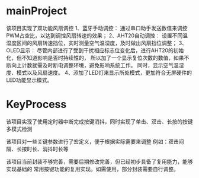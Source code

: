 # mainProject
该项目实现了双功能风扇调控
1、蓝牙手动调控：
	通过串口助手发送数值来调控PWM占空比，以达到调控风扇转速的效果；
2、AHT20自动调控：
	设置不同温湿度区间的风扇转速挡位，实时测量空气温湿度，及时做出风扇挡位调整；
3、OLED显示：
	尽管内部进行了受到干扰相应标志位变化后，进行AHT20的初始化，但不知道影响是否时持续性的，
	所以加了一个显示复位次数的数值，如果不断向上计数就需及时断电调整环境，避免影响系统工作。
  同时，显示空气温湿度、模式以及风扇速度。
4、添加了LED灯来显示所处模式，更加符合无屏硬件的LED功能显示模式。
# KeyProcess
该项目实现了使用定时器中断完成按键消抖，同时实现了单击、双击、长按的按键多模式检测

该项目对一些关键参数进行了宏定义，便于根据实际需要来调整
例如：双击间隔、长按时长、消抖时长等

该项目当前封装不够完善，需要后期修改完善，但已经初步具备了复用能力，能够实现基础的
常用按键功能的复用实现。如需使用，部分封装需要自行调整。

